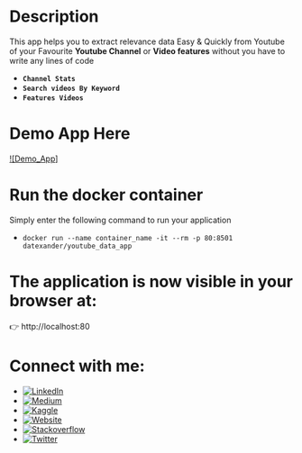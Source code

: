 
# Description

This app helps you to extract relevance data Easy & Quickly from Youtube of your Favourite **Youtube Channel** or **Video features** without you have to write any lines of code

* **```Channel Stats```**
* **```Search videos By Keyword```**
* **```Features Videos```**

# Demo App Here 

[![Demo_App]](https://user-images.githubusercontent.com/45697319/160428418-bf8c2c12-3bde-4445-a82b-ef3c180030d5.mp4)


# Run the docker container

Simply enter the following command to run your application


* `docker run --name container_name -it --rm -p 80:8501 datexander/youtube_data_app`

# The application is now visible in your browser at: 

👉 http://localhost:80

# Connect with me: 

* [![LinkedIn](https://img.shields.io/badge/-LinkedIn-3b5998)](https://www.linkedin.com/in/alexanderbolano)
* [![Medium](https://img.shields.io/badge/-Medium-black)](https://datexland.medium.com/)
* [![Kaggle](https://img.shields.io/badge/-Kaggle-blue)](https://www.kaggle.com/alexbonella)
* [![Website](https://img.shields.io/badge/-Website-green)](http://portafolio-ab.herokuapp.com/)
* [![Stackoverflow](https://img.shields.io/badge/-Stackoverflow-ff7c55)](https://stackoverflow.com/users/10906576/alexbonella)
* [![Twitter](https://img.shields.io/badge/-@Alex_bonella-1DA1F2)](https://twitter.com/Alex_bonella)
